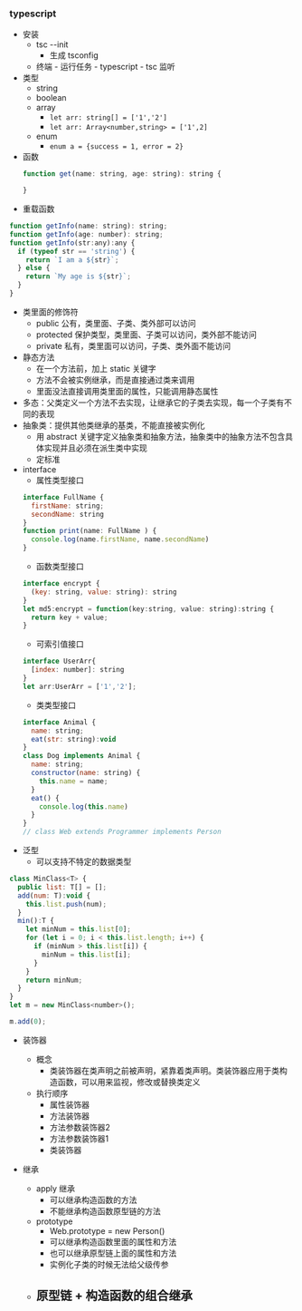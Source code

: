 ### typescript
- 安装
  - tsc --init
    - 生成 tsconfig
  - 终端 - 运行任务 - typescript - tsc 监听
- 类型
  - string
  - boolean
  - array
    - `let arr: string[] = ['1','2']`
    - `let arr: Array<number,string> = ['1',2]`
  - enum
    - `enum a = {success = 1, error = 2}`
- 函数
  ```javascript
  function get(name: string, age: string): string {

  }
  ```
- 重载函数
```javascript
function getInfo(name: string): string;
function getInfo(age: number): string;
function getInfo(str:any):any {
  if (typeof str == 'string') {
    return `I am a ${str}`;
  } else {
    return `My age is ${str}`;
  }
}
```
- 类里面的修饰符
  - public 公有，类里面、子类、类外部可以访问
  - protected 保护类型，类里面、子类可以访问，类外部不能访问
  - private 私有，类里面可以访问，子类、类外面不能访问 
- 静态方法
  - 在一个方法前，加上 static 关键字
  - 方法不会被实例继承，而是直接通过类来调用
  - 里面没法直接调用类里面的属性，只能调用静态属性 
- 多态：父类定义一个方法不去实现，让继承它的子类去实现，每一个子类有不同的表现
- 抽象类：提供其他类继承的基类，不能直接被实例化
  - 用 abstract 关键字定义抽象类和抽象方法，抽象类中的抽象方法不包含具体实现并且必须在派生类中实现
  - 定标准
- interface
  - 属性类型接口
  ```javascript
  interface FullName {
    firstName: string;
    secondName: string
  }
  function print(name: FullName ) {
    console.log(name.firstName, name.secondName)
  }
  ```
  - 函数类型接口
  ```javascript
  interface encrypt {
    (key: string, value: string): string
  }
  let md5:encrypt = function(key:string, value: string):string {
    return key + value;
  }
  ```
  - 可索引值接口
  ```javascript
  interface UserArr{
    [index: number]: string
  }
  let arr:UserArr = ['1','2'];
  ```
  - 类类型接口
  ```javascript
  interface Animal {
    name: string;
    eat(str: string):void
  }
  class Dog implements Animal {
    name: string;
    constructor(name: string) {
      this.name = name;
    }
    eat() {
      console.log(this.name)
    }
  }
  // class Web extends Programmer implements Person
  ```
- 泛型
  - 可以支持不特定的数据类型
```javascript
class MinClass<T> {
  public list: T[] = [];
  add(num: T):void {
    this.list.push(num);
  }
  min():T {
    let minNum = this.list[0];
    for (let i = 0; i < this.list.length; i++) {
      if (minNum > this.list[i]) {
        minNum = this.list[i];
      }
    }
    return minNum;
  }
}
let m = new MinClass<number>();

m.add(0);
```
- 装饰器
  - 概念
    - 类装饰器在类声明之前被声明，紧靠着类声明。类装饰器应用于类构造函数，可以用来监视，修改或替换类定义
  - 执行顺序
    - 属性装饰器
    - 方法装饰器
    - 方法参数装饰器2
    - 方法参数装饰器1
    - 类装饰器

- 继承
  <!-- todo 复习继承的几种方式，缺点 -->
  - apply 继承
    - 可以继承构造函数的方法
    - 不能继承构造函数原型链的方法
  - prototype
    - Web.prototype  = new Person()
    - 可以继承构造函数里面的属性和方法
    - 也可以继承原型链上面的属性和方法
    - 实例化子类的时候无法给父级传参
  - 原型链 + 构造函数的组合继承
    - 